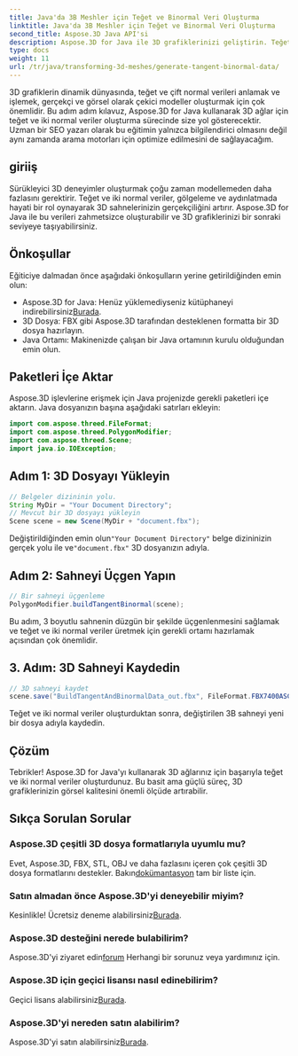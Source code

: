 ```yaml
---
title: Java'da 3B Meshler için Teğet ve Binormal Veri Oluşturma
linktitle: Java'da 3B Meshler için Teğet ve Binormal Veri Oluşturma
second_title: Aspose.3D Java API'si
description: Aspose.3D for Java ile 3D grafiklerinizi geliştirin. Teğet ve iki normal verileri zahmetsizce oluşturun. Ücretsiz denemeyi şimdi deneyin!
type: docs
weight: 11
url: /tr/java/transforming-3d-meshes/generate-tangent-binormal-data/
---
```

3D grafiklerin dinamik dünyasında, teğet ve çift normal verileri anlamak ve işlemek, gerçekçi ve görsel olarak çekici modeller oluşturmak için çok önemlidir. Bu adım adım kılavuz, Aspose.3D for Java kullanarak 3D ağlar için teğet ve iki normal veriler oluşturma sürecinde size yol gösterecektir. Uzman bir SEO yazarı olarak bu eğitimin yalnızca bilgilendirici olmasını değil aynı zamanda arama motorları için optimize edilmesini de sağlayacağım.
## giriiş
Sürükleyici 3D deneyimler oluşturmak çoğu zaman modellemeden daha fazlasını gerektirir. Teğet ve iki normal veriler, gölgeleme ve aydınlatmada hayati bir rol oynayarak 3D sahnelerinizin gerçekçiliğini artırır. Aspose.3D for Java ile bu verileri zahmetsizce oluşturabilir ve 3D grafiklerinizi bir sonraki seviyeye taşıyabilirsiniz.
## Önkoşullar
Eğiticiye dalmadan önce aşağıdaki önkoşulların yerine getirildiğinden emin olun:
-  Aspose.3D for Java: Henüz yüklemediyseniz kütüphaneyi indirebilirsiniz[Burada](https://releases.aspose.com/3d/java/).
- 3D Dosya: FBX gibi Aspose.3D tarafından desteklenen formatta bir 3D dosya hazırlayın.
- Java Ortamı: Makinenizde çalışan bir Java ortamının kurulu olduğundan emin olun.
## Paketleri İçe Aktar
Aspose.3D işlevlerine erişmek için Java projenizde gerekli paketleri içe aktarın. Java dosyanızın başına aşağıdaki satırları ekleyin:
```java
import com.aspose.threed.FileFormat;
import com.aspose.threed.PolygonModifier;
import com.aspose.threed.Scene;
import java.io.IOException;
```
## Adım 1: 3D Dosyayı Yükleyin
```java
// Belgeler dizininin yolu.
String MyDir = "Your Document Directory";
// Mevcut bir 3D dosyayı yükleyin
Scene scene = new Scene(MyDir + "document.fbx");
```
 Değiştirildiğinden emin olun`"Your Document Directory"` belge dizininizin gerçek yolu ile ve`"document.fbx"` 3D dosyanızın adıyla.
## Adım 2: Sahneyi Üçgen Yapın
```java
// Bir sahneyi üçgenleme
PolygonModifier.buildTangentBinormal(scene);
```
Bu adım, 3 boyutlu sahnenin düzgün bir şekilde üçgenlenmesini sağlamak ve teğet ve iki normal veriler üretmek için gerekli ortamı hazırlamak açısından çok önemlidir.
## 3. Adım: 3D Sahneyi Kaydedin
```java
// 3D sahneyi kaydet
scene.save("BuildTangentAndBinormalData_out.fbx", FileFormat.FBX7400ASCII);
```
Teğet ve iki normal veriler oluşturduktan sonra, değiştirilen 3B sahneyi yeni bir dosya adıyla kaydedin.
## Çözüm
Tebrikler! Aspose.3D for Java'yı kullanarak 3D ağlarınız için başarıyla teğet ve iki normal veriler oluşturdunuz. Bu basit ama güçlü süreç, 3D grafiklerinizin görsel kalitesini önemli ölçüde artırabilir.
## Sıkça Sorulan Sorular
### Aspose.3D çeşitli 3D dosya formatlarıyla uyumlu mu?
 Evet, Aspose.3D, FBX, STL, OBJ ve daha fazlasını içeren çok çeşitli 3D dosya formatlarını destekler. Bakın[dokümantasyon](https://reference.aspose.com/3d/java/) tam bir liste için.
### Satın almadan önce Aspose.3D'yi deneyebilir miyim?
 Kesinlikle! Ücretsiz deneme alabilirsiniz[Burada](https://releases.aspose.com/).
### Aspose.3D desteğini nerede bulabilirim?
 Aspose.3D'yi ziyaret edin[forum](https://forum.aspose.com/c/3d/18) Herhangi bir sorunuz veya yardımınız için.
### Aspose.3D için geçici lisansı nasıl edinebilirim?
 Geçici lisans alabilirsiniz[Burada](https://purchase.aspose.com/temporary-license/).
### Aspose.3D'yi nereden satın alabilirim?
 Aspose.3D'yi satın alabilirsiniz[Burada](https://purchase.aspose.com/buy).